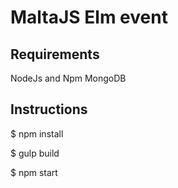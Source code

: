 # MaltaJS Elm event

## Requirements

NodeJs and Npm
MongoDB

## Instructions

$ npm install

$ gulp build
 
$ npm start

